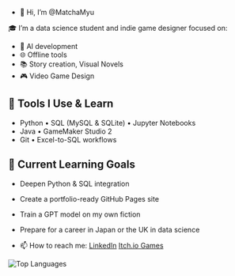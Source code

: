 - 👋 Hi, I’m @MatchaMyu

🎓 I’m a data science student and indie game designer focused on:
- 🧠 AI development
- 🌐 Offline tools
- 📚 Story creation, Visual Novels
- 🎮 Video Game Design

## 🧰 Tools I Use & Learn
- Python • SQL (MySQL & SQLite) • Jupyter Notebooks  
- Java • GameMaker Studio 2  
- Git • Excel-to-SQL workflows

## 🌱 Current Learning Goals
- Deepen Python & SQL integration  
- Create a portfolio-ready GitHub Pages site  
- Train a GPT model on my own fiction  
- Prepare for a career in Japan or the UK in data science  

  
- 📫 How to reach me:
  [LinkedIn](https://www.linkedin.com/in/kyle-smith-41b228227/)
  [Itch.io Games](https://matchamyu.itch.io)

![Top Languages](https://github-readme-stats.vercel.app/api/top-langs/?username=MatchaMyu&layout=compact&theme=default)

<!---
MatchaMyu/MatchaMyu is a ✨ special ✨ repository because its `README.md` (this file) appears on your GitHub profile.
You can click the Preview link to take a look at your changes.
--->
